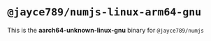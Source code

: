 # `@jayce789/numjs-linux-arm64-gnu`

This is the **aarch64-unknown-linux-gnu** binary for `@jayce789/numjs`
